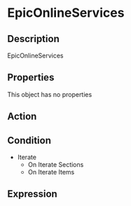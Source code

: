 # EpicOnlineServices

## Description

EpicOnlineServices

## Properties

This object has no properties

## Action

## Condition

- Iterate
  - On Iterate Sections
  - On Iterate Items

## Expression
